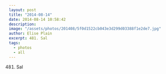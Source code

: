 ```yaml
---
layout: post
title: "2014-08-14"
date: 2014-08-14 10:58:42
description: 
image: "/assets/photos/201408/5f0d1522cb043e3d299d03388f1e2de7.jpg"
author: Elise Plain
excerpt: 481. Sal
tags: 
  - photos
  - all
---
```


481. Sal
<p></p>
